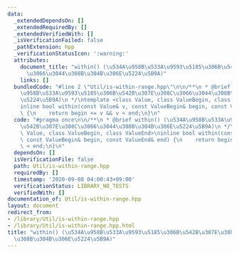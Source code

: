 ```yaml
---
data:
  _extendedDependsOn: []
  _extendedRequiredBy: []
  _extendedVerifiedWith: []
  _isVerificationFailed: false
  _pathExtension: hpp
  _verificationStatusIcon: ':warning:'
  attributes:
    document_title: "within() (\u534A\u958B\u533A\u9593\u5185\u306B\u542B\u307E\u308C\
      \u3066\u3044\u308B\u304B\u306E\u5224\u5B9A)"
    links: []
  bundledCode: "#line 2 \"Util/is-within-range.hpp\"\n\n/**\n * @brief within() (\u534A\
    \u958B\u533A\u9593\u5185\u306B\u542B\u307E\u308C\u3066\u3044\u308B\u304B\u306E\
    \u5224\u5B9A)\n */\ntemplate <class Value, class ValueBegin, class ValueEnd>\n\
    inline bool within(const Value& v, const ValueBegin& begin, const ValueEnd& end)\
    \ {\n    return begin <= v && v < end;\n}\n"
  code: "#pragma once\n\n/**\n * @brief within() (\u534A\u958B\u533A\u9593\u5185\u306B\
    \u542B\u307E\u308C\u3066\u3044\u308B\u304B\u306E\u5224\u5B9A)\n */\ntemplate <class\
    \ Value, class ValueBegin, class ValueEnd>\ninline bool within(const Value& v,\
    \ const ValueBegin& begin, const ValueEnd& end) {\n    return begin <= v && v\
    \ < end;\n}\n"
  dependsOn: []
  isVerificationFile: false
  path: Util/is-within-range.hpp
  requiredBy: []
  timestamp: '2020-09-08 04:00:43+09:00'
  verificationStatus: LIBRARY_NO_TESTS
  verifiedWith: []
documentation_of: Util/is-within-range.hpp
layout: document
redirect_from:
- /library/Util/is-within-range.hpp
- /library/Util/is-within-range.hpp.html
title: "within() (\u534A\u958B\u533A\u9593\u5185\u306B\u542B\u307E\u308C\u3066\u3044\
  \u308B\u304B\u306E\u5224\u5B9A)"
---
```

